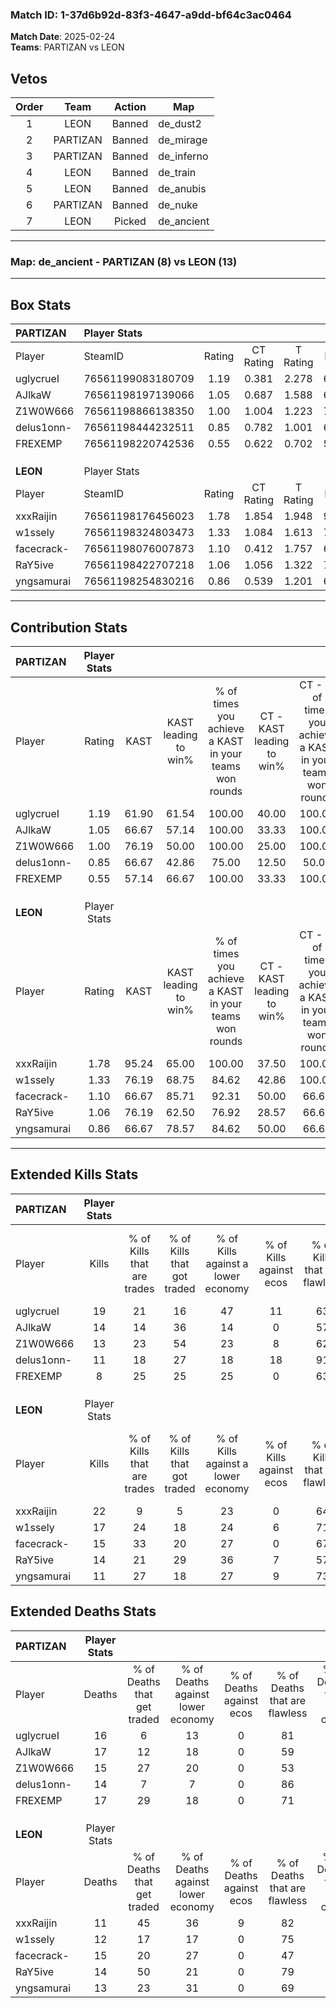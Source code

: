 ### Match ID: 1-37d6b92d-83f3-4647-a9dd-bf64c3ac0464  
**Match Date**: 2025-02-24  
**Teams**: PARTIZAN vs LEON  

## Vetos  

| Order | Team | Action | Map |
| :---: | :--: | :----: | --- |
| 1 | LEON | Banned | de_dust2 |
| 2 | PARTIZAN | Banned | de_mirage |
| 3 | PARTIZAN | Banned | de_inferno |
| 4 | LEON | Banned | de_train |
| 5 | LEON | Banned | de_anubis |
| 6 | PARTIZAN | Banned | de_nuke |
| 7 | LEON | Picked | de_ancient |

---  

### **Map**: de_ancient - PARTIZAN (8) vs LEON (13)  
---  

## Box Stats  

| **PARTIZAN** | Player Stats      |        |           |          |       |       |       |         |        |      |     |
| :- | :- | :-: | :-: | :-: | :-: | :-: | :-: | :-: | :-: | :-: | :-: |
| Player       | SteamID           | Rating | CT Rating | T Rating | KAST  |  ADR  | Kills | Assists | Deaths | K/D  | HS% |
| uglycrueI    | 76561199083180709 |  1.19  |   0.381   |  2.278   | 61.90 | 88.0  |  19   |    4    |   16   | 1.19 | 63  |
| AJlkaW       | 76561198197139066 |  1.05  |   0.687   |  1.588   | 66.67 | 99.1  |  14   |    8    |   17   | 0.82 | 64  |
| Z1W0W666     | 76561198866138350 |  1.00  |   1.004   |  1.223   | 76.19 | 64.1  |  13   |    4    |   15   | 0.87 | 38  |
| delus1onn-   | 76561198444232511 |  0.85  |   0.782   |  1.001   | 66.67 | 58.1  |  11   |    4    |   14   | 0.79 | 36  |
| FREXEMP      | 76561198220742536 |  0.55  |   0.622   |  0.702   | 57.14 | 52.8  |   8   |    2    |   17   | 0.47 | 37  |
|              |                   |        |           |          |       |       |       |         |        |      |     |
|              |                   |        |           |          |       |       |       |         |        |      |     |
|              |                   |        |           |          |       |       |       |         |        |      |     |
| **LEON**     | Player Stats      |        |           |          |       |       |       |         |        |      |     |
| Player       | SteamID           | Rating | CT Rating | T Rating | KAST  |  ADR  | Kills | Assists | Deaths | K/D  | HS% |
| xxxRaijin    | 76561198176456023 |  1.78  |   1.854   |  1.948   | 95.24 | 118.0 |  22   |    4    |   11   | 2.00 | 50  |
| w1ssely      | 76561198324803473 |  1.33  |   1.084   |  1.613   | 76.19 | 93.1  |  17   |    5    |   12   | 1.42 | 64  |
| facecrack-   | 76561198076007873 |  1.10  |   0.412   |  1.757   | 66.67 | 89.5  |  15   |    7    |   15   | 1.00 | 46  |
| RaY5ive      | 76561198422707218 |  1.06  |   1.056   |  1.322   | 76.19 | 60.4  |  14   |    5    |   14   | 1.00 | 64  |
| yngsamurai   | 76561198254830216 |  0.86  |   0.539   |  1.201   | 66.67 | 55.0  |  11   |    3    |   13   | 0.85 | 18  |
---  

## Contribution Stats  

| **PARTIZAN** | Player Stats |       |                      |                                                        |                           |                                                             |                          |                                                            |
| :- | :-: | :-: | :-: | :-: | :-: | :-: | :-: | :-: |
| Player       |    Rating    | KAST  | KAST leading to win% | % of times you achieve a KAST in your teams won rounds | CT - KAST leading to win% | CT - % of times you achieve a KAST in your teams won rounds | T - KAST leading to win% | T - % of times you achieve a KAST in your teams won rounds |
| uglycrueI    |     1.19     | 61.90 |        61.54         |                         100.00                         |           40.00           |                           100.00                            |          75.00           |                           100.00                           |
| AJlkaW       |     1.05     | 66.67 |        57.14         |                         100.00                         |           33.33           |                           100.00                            |          75.00           |                           100.00                           |
| Z1W0W666     |     1.00     | 76.19 |        50.00         |                         100.00                         |           25.00           |                           100.00                            |          75.00           |                           100.00                           |
| delus1onn-   |     0.85     | 66.67 |        42.86         |                         75.00                          |           12.50           |                            50.00                            |          83.33           |                           83.33                            |
| FREXEMP      |     0.55     | 57.14 |        66.67         |                         100.00                         |           33.33           |                           100.00                            |          100.00          |                           100.00                           |
|              |              |       |                      |                                                        |                           |                                                             |                          |                                                            |
|              |              |       |                      |                                                        |                           |                                                             |                          |                                                            |
|              |              |       |                      |                                                        |                           |                                                             |                          |                                                            |
| **LEON**     | Player Stats |       |                      |                                                        |                           |                                                             |                          |                                                            |
| Player       |    Rating    | KAST  | KAST leading to win% | % of times you achieve a KAST in your teams won rounds | CT - KAST leading to win% | CT - % of times you achieve a KAST in your teams won rounds | T - KAST leading to win% | T - % of times you achieve a KAST in your teams won rounds |
| xxxRaijin    |     1.78     | 95.24 |        65.00         |                         100.00                         |           37.50           |                           100.00                            |          83.33           |                           100.00                           |
| w1ssely      |     1.33     | 76.19 |        68.75         |                         84.62                          |           42.86           |                           100.00                            |          88.89           |                           80.00                            |
| facecrack-   |     1.10     | 66.67 |        85.71         |                         92.31                          |           50.00           |                            66.67                            |          100.00          |                           100.00                           |
| RaY5ive      |     1.06     | 76.19 |        62.50         |                         76.92                          |           28.57           |                            66.67                            |          88.89           |                           80.00                            |
| yngsamurai   |     0.86     | 66.67 |        78.57         |                         84.62                          |           50.00           |                            66.67                            |          90.00           |                           90.00                            |
---  

## Extended Kills Stats  

| **PARTIZAN** | Player Stats |                            |                            |                                    |                         |                              |                                 |                                       |                    |           |
| :- | :-: | :-: | :-: | :-: | :-: | :-: | :-: | :-: | :-: | :-: |
| Player       |    Kills     | % of Kills that are trades | % of Kills that got traded | % of Kills against a lower economy | % of Kills against ecos | % of Kills that are flawless | % of Kills that are close duels | % of Kills that are assisted by flash | Pistol Round Kills | AWP Kills |
| uglycrueI    |      19      |             21             |             16             |                 47                 |           11            |              63              |                5                |                  11                   |         0          |     2     |
| AJlkaW       |      14      |             14             |             36             |                 14                 |            0            |              57              |                0                |                   7                   |         0          |     2     |
| Z1W0W666     |      13      |             23             |             54             |                 23                 |            8            |              62              |                0                |                   0                   |         0          |     1     |
| delus1onn-   |      11      |             18             |             27             |                 18                 |           18            |              91              |                0                |                   9                   |         4          |     0     |
| FREXEMP      |      8       |             25             |             25             |                 25                 |            0            |              63              |               13                |                   0                   |         0          |     0     |
|              |              |                            |                            |                                    |                         |                              |                                 |                                       |                    |           |
|              |              |                            |                            |                                    |                         |                              |                                 |                                       |                    |           |
|              |              |                            |                            |                                    |                         |                              |                                 |                                       |                    |           |
| **LEON**     | Player Stats |                            |                            |                                    |                         |                              |                                 |                                       |                    |           |
| Player       |    Kills     | % of Kills that are trades | % of Kills that got traded | % of Kills against a lower economy | % of Kills against ecos | % of Kills that are flawless | % of Kills that are close duels | % of Kills that are assisted by flash | Pistol Round Kills | AWP Kills |
| xxxRaijin    |      22      |             9              |             5              |                 23                 |            0            |              64              |                5                |                   9                   |         0          |     2     |
| w1ssely      |      17      |             24             |             18             |                 24                 |            6            |              71              |               12                |                   6                   |         0          |     2     |
| facecrack-   |      15      |             33             |             20             |                 27                 |            0            |              67              |                7                |                   0                   |         0          |     1     |
| RaY5ive      |      14      |             21             |             29             |                 36                 |            7            |              57              |               21                |                   0                   |         0          |     2     |
| yngsamurai   |      11      |             27             |             18             |                 27                 |            9            |              73              |                0                |                   0                   |         8          |     0     |
## Extended Deaths Stats  

| **PARTIZAN** | Player Stats |                             |                                   |                          |                               |                            |                           |               |
| :- | :-: | :-: | :-: | :-: | :-: | :-: | :-: | :-: |
| Player       |    Deaths    | % of Deaths that get traded | % of Deaths against lower economy | % of Deaths against ecos | % of Deaths that are flawless | % of Deaths that are close | % of Deaths while blinded | Deaths to AWP |
| uglycrueI    |      16      |              6              |                13                 |            0             |              81               |             0              |            13             |       1       |
| AJlkaW       |      17      |             12              |                18                 |            0             |              59               |             12             |             0             |       2       |
| Z1W0W666     |      15      |             27              |                20                 |            0             |              53               |             20             |             0             |       2       |
| delus1onn-   |      14      |              7              |                 7                 |            0             |              86               |             7              |             0             |       2       |
| FREXEMP      |      17      |             29              |                18                 |            0             |              71               |             6              |             6             |       1       |
|              |              |                             |                                   |                          |                               |                            |                           |               |
|              |              |                             |                                   |                          |                               |                            |                           |               |
|              |              |                             |                                   |                          |                               |                            |                           |               |
| **LEON**     | Player Stats |                             |                                   |                          |                               |                            |                           |               |
| Player       |    Deaths    | % of Deaths that get traded | % of Deaths against lower economy | % of Deaths against ecos | % of Deaths that are flawless | % of Deaths that are close | % of Deaths while blinded | Deaths to AWP |
| xxxRaijin    |      11      |             45              |                36                 |            9             |              82               |             0              |             9             |       0       |
| w1ssely      |      12      |             17              |                17                 |            0             |              75               |             0              |             0             |       1       |
| facecrack-   |      15      |             20              |                27                 |            0             |              47               |             7              |             7             |       1       |
| RaY5ive      |      14      |             50              |                21                 |            0             |              79               |             0              |            14             |       1       |
| yngsamurai   |      13      |             23              |                31                 |            0             |              69               |             8              |             0             |       1       |
